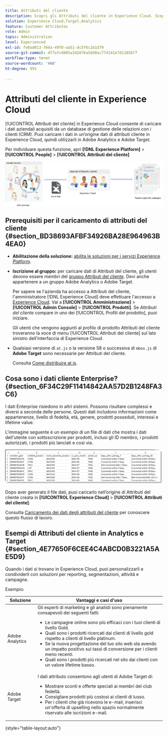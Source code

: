 ```yaml
---
title: Attributi del cliente
description: Scopri gli Attributi del cliente in Experience Cloud. Scopri come caricare i dati degli attributi cliente da utilizzare in Adobe Analytics e Adobe Target.
solution: Experience Cloud,Target,Analytics
feature: Customer Attributes
role: Admin
topic: Administration
level: Experienced
exl-id: fe8ad013-76da-49f8-aa51-dc5f6c1b1d79
source-git-commit: df7afcd805a342876a5dd0ac77d141e7d1105b77
workflow-type: tm+mt
source-wordcount: '468'
ht-degree: 95%

---
```


# Attributi del cliente in Experience Cloud

[!UICONTROL Attributi del cliente] in Experience Cloud consente di caricare i dati aziendali acquisiti da un database di gestione delle relazioni con i clienti (CRM). Puoi caricare i dati in un’origine dati di attributi cliente in Experience Cloud, quindi utilizzarli in Adobe Analytics e Adobe Target.

Per individuare questa funzione, apri **[!DNL Experience Platform]** > **[!UICONTROL People]** > **[!UICONTROL Attributi del cliente]**

![Panoramica degli attributi del cliente](assets/custom_reports.png)

## Prerequisiti per il caricamento di attributi del cliente {#section_BD38693AFBF34926BA28E964963B4EA0}

* **Abilitazione della soluzione:** [abilita le soluzioni per i servizi Experience Platform](core-services.md#concept_07ED1D5C64234E77976E6D572E78FB9C).

* **Iscrizione al gruppo:** per caricare dati di Attributi del cliente, gli utenti devono essere membri del [gruppo Attributi del cliente](admin-getting-started.md#task_3295A85536BF48899A1AB40D207E77E9). Devi anche appartenere a un gruppo Adobe Analytics o Adobe Target.

   Per sapere se l&#39;azienda ha accesso a Attributi del cliente, l&#39;amministratore [!DNL Experience Cloud] deve effettuare l&#39;accesso a [Experience Cloud](https://experience.adobe.com). Vai a **[!UICONTROL Amministrazione]** > **[!UICONTROL Admin Console]** > **[!UICONTROL Prodotti]**. Se *Attributi del cliente* compare in uno dei [!UICONTROL Profili del prodotto], puoi iniziare.

   Gli utenti che vengono aggiunti al profilo di prodotto Attributi del cliente troveranno la voce di menu [!UICONTROL Attributi del cliente] sul lato sinistro dell’interfaccia di Experience Cloud.

* Qualsiasi versione di `at.js` o la versione 58 o successiva di `mbox.js` di **Adobe Target** sono necessarie per Attributi del cliente.

   Consulta [Come distribuire at.js](https://experienceleague.adobe.com/docs/target-dev/developer/client-side/overview.html?lang=en).

## Cosa sono i dati cliente Enterprise? {#section_6F34C29F11414842AA57D2B1248FA3C6}

I dati Enterprise risiedono in altri sistemi. Possono risultare complessi e diversi a seconda delle persone. Questi dati includono informazioni come appartenenze, livello di fedeltà, età, genere, prodotti posseduti, interessi e lifetime value.

L&#39;immagine seguente è un esempio di un file di dati che mostra i dati dell&#39;utente con sottoscrizione per prodotti, inclusi gli ID membro, i prodotti autorizzati, i prodotti più lanciati e così via.

![Cosa sono i dati cliente Enterprise?](assets/01_crs_usecase.png)

Dopo aver generato il file dati, puoi caricarlo nell’origine di Attributi del cliente creata in **[!UICONTROL Experience Cloud]** > **[!UICONTROL Attributi del cliente]**.

Consulta [Caricamento dei dati degli attributi del cliente](t-crs-usecase.md#task_BCC327B2A0EF4A1BBB2934013AB92B78) per conoscere questo flusso di lavoro.

## Esempi di Attributi del cliente in Analytics e Target {#section_4E77650F6CEE4C4ABCD0B3221A5AE5D9}

Quando i dati si trovano in Experience Cloud, puoi personalizzarli e condividerli con soluzioni per reporting, segmentazioni, attività e campagne.

Esempio:

| Soluzione | Vantaggi e casi d&#39;uso |
|--- |--- |
| Adobe Analytics | Gli esperti di marketing e gli analisti sono pienamente consapevoli dei seguenti fatti:<ul><li>Le campagne online sono più efficaci con i tuoi clienti di livello Gold.</li><li>Quali sono i prodotti ricercati dai clienti di livello gold rispetto a clienti di livello platinum.</li><li>Se la nuova progettazione del tuo sito web sta avendo un impatto positivo sui tassi di conversione per i clienti meno recenti.</li><li>Quali sono i prodotti più ricercati nel sito dai clienti con un valore lifetime basso.</li></ul> |
| Adobe Target | I dati attributo consentono agli utenti di Adobe Target di:<ul><li>Mostrare sconti e offerte speciali ai membri del club fedeltà.</li><li>Consigliare prodotti più costosi ai clienti di lusso.</li><li>Per i clienti che già ricevono le e-mail, inserisci un&#39;offerta di upselling nello spazio normalmente riservato alle iscrizioni e-mail.</li></ul> |

{style="table-layout:auto"}
